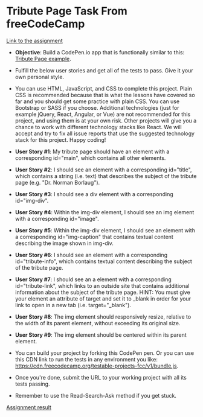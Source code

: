 # Tribute Page Task From freeCodeCamp

[Link to the assignment](https://learn.freecodecamp.org/responsive-web-design/responsive-web-design-projects/build-a-tribute-page)

* **Objective**: Build a CodePen.io app that is functionally similar to this: [Tribute Page example](https://codepen.io/freeCodeCamp/full/zNqgVx).


* Fulfill the below user stories and get all of the tests to pass. Give it your own personal style.


* You can use HTML, JavaScript, and CSS to complete this project. Plain CSS is recommended because that is what the lessons have covered so far and you should get some practice with plain CSS. You can use Bootstrap or SASS if you choose. Additional technologies (just for example jQuery, React, Angular, or Vue) are not recommended for this project, and using them is at your own risk. Other projects will give you a chance to work with different technology stacks like React. We will accept and try to fix all issue reports that use the suggested technology stack for this project. Happy coding!


* **User Story #1**: My tribute page should have an element with a corresponding id="main", which contains all other elements.


* **User Story #2**: I should see an element with a corresponding id="title", which contains a string (i.e. text) that describes the subject of the tribute page (e.g. "Dr. Norman Borlaug").


* **User Story #3**: I should see a div element with a corresponding id="img-div".


* **User Story #4**: Within the img-div element, I should see an img element with a corresponding id="image".


* **User Story #5**: Within the img-div element, I should see an element with a corresponding id="img-caption" that contains textual content describing the image shown in img-div.


* **User Story #6**: I should see an element with a corresponding id="tribute-info", which contains textual content describing the subject of the tribute page.


* **User Story #7**: I should see an a element with a corresponding id="tribute-link", which links to an outside site that contains additional information about the subject of the tribute page. HINT: You must give your element an attribute of target and set it to _blank in order for your link to open in a new tab (i.e. target="_blank").


* **User Story #8**: The img element should responsively resize, relative to the width of its parent element, without exceeding its original size.


* **User Story #9**: The img element should be centered within its parent element.


* You can build your project by forking this CodePen pen. Or you can use this CDN link to run the tests in any environment you like: https://cdn.freecodecamp.org/testable-projects-fcc/v1/bundle.js.


* Once you're done, submit the URL to your working project with all its tests passing.


* Remember to use the Read-Search-Ask method if you get stuck.

[Assignment result](https://codepen.io/RawlM/pen/OJgmaNw)